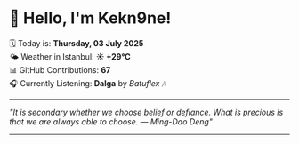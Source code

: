# 👋 Hello, I'm Kekn9ne!

🗓️ Today is: **Thursday, 03 July 2025**  
🌤️ Weather in Istanbul: **☀️   +29°C**  
📊 GitHub Contributions: **67**  
🎧 Currently Listening: **Dalga** by *Batuflex* 🎶

---

_"It is secondary whether we choose belief or defiance. What is precious is that we are always able to choose. — *Ming-Dao Deng*"_

---
